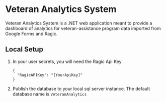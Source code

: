 # Veteran Analytics System

Veteran Analytics System is a .NET web application meant to provide a dashboard of analytics for veteran-assistance program data imported from Google Forms and Ragic.

## Local Setup

1. In your user secrets, you will need the Ragic Api Key
    ```
    {
      "RagicAPIKey": "[YourApiKey]"
    }
    ```
1. Publish the database to your local sql server instance. The default database name is `VeteranAnalytics`